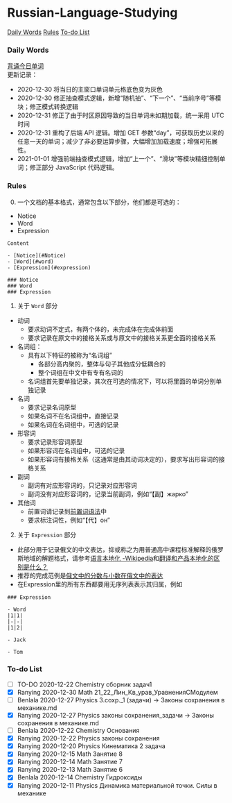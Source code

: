# Russian-Language-Studying

[Daily Words](#daily-words)
[Rules](#rules)
[To-do List](#to-do-list)


### Daily Words
 
[背诵今日单词](https://www.ranying.xyz/apis/russianWord/getWord.html)  
更新记录：  
- 2020-12-30 将当日的主窗口单词单元格底色变为灰色
- 2020-12-30 修正抽查模式逻辑，新增“随机抽”、“下一个”、“当前序号”等模块；修正模式转换逻辑
- 2020-12-31 修正了由于时区原因导致的当日单词未如期加载，统一采用 UTC 时间
- 2020-12-31 重构了后端 API 逻辑。增加 GET 参数“day”，可获取历史以来的任意一天的单词；减少了非必要运算步骤，大幅增加加载速度；增强可拓展性。
- 2021-01-01 增强前端抽查模式逻辑，增加“上一个”、“滑块”等模块精细控制单词；修正部分 JavaScript 代码逻辑。

### Rules

0. 一个文档的基本格式，通常包含以下部分，他们都是可选的：
  - Notice
  - Word
  - Expression

```
Content

- [Notice](#Notice)
- [Word](#word)
- [Expression](#expression)

### Notice
### Word
### Expression
```
1. 关于 `Word` 部分
  - 动词
    - 要求动词不定式，有两个体的，未完成体在完成体前面
    - 要求记录在原文中的接格关系或与原文中的接格关系更全面的接格关系
  - 名词组：
    - 具有以下特征的被称为“名词组”
      - 各部分高内聚的，整体与句子其他成分低耦合的
      - 整个词组在中文中有专有名词的
    - 名词组首先要单独记录，其次在可选的情况下，可以将里面的单词分别单独记录
  - 名词
    - 要求记录名词原型
    - 如果名词不在名词组中，直接记录
    - 如果名词在名词组中，可选的记录
  - 形容词
    - 要求记录形容词原型
    - 如果形容词在名词组中，可选的记录
    - 如果形容词有接格关系（这通常是由其动词决定的），要求写出形容词的接格关系
  - 副词
    - 副词有对应形容词的，只记录对应形容词
    - 副词没有对应形容词的，记录当前副词，例如“【副】жарко”
  - 其他词
    - 前置词请记录到[前置词语法](Russian%20Language%20Grammar/Grammar%20for%20Russian.md#前置词语法)中
    - 要求标注词性，例如“【代】он”

2. 关于 `Expression` 部分
  - 此部分用于记录俄文的中文表达，抑或称之为用普通高中课程标准解释的俄罗斯地域的解题格式，请参考[语言本地化 -Wikipedia](https://zh.wikipedia.org/zh-hans/%E8%AF%AD%E8%A8%80%E6%9C%AC%E5%9C%B0%E5%8C%96)和[翻译和产品本地化的区别是什么？](https://sspai.com/post/59945)
  - 推荐的完成范例是[俄文中的分数与小数在俄文中的表达](Math/Занятие-4-5-分数与小数.md#Expression)
  - 在Expression里的所有东西都要用无序列表表示其归属，例如
```
### Expression

- Word
|1|1|
|-|-|
|1|2|

- Jack

- Tom
```

### To-do List

<!--
Name EndTime DocumentName
按照时间降序排列
-->

- [ ] TO-DO   2020-12-22 Chemistry сборник задач1
- [x] Ranying 2020-12-30 Math 21_22_Лин_Кв_урав_УравненияСМодулем
- [ ] Benlala 2020-12-27 Physics З.сохр._1 (задачи) -> Законы сохранения в механике.md 
- [x] Ranying 2020-12-27 Physics законы сохранения_задачи -> Законы сохранения в механике.md
- [ ] Benlala 2020-12-22 Chemistry Основания
- [x] Ranying 2020-12-22 Physics законы сохранения
- [x] Ranying 2020-12-20 Physics Кинематика 2 задача
- [x] Ranying 2020-12-15 Math Занятие 8
- [x] Ranying 2020-12-14 Math Занятие 7
- [x] Ranying 2020-12-13 Math Занятие 6
- [x] Benlala 2020-12-14 Chemistry Гидроксиды
- [x] Ranying 2020-12-11 Physics Динамика материальной точки. Силы в механике